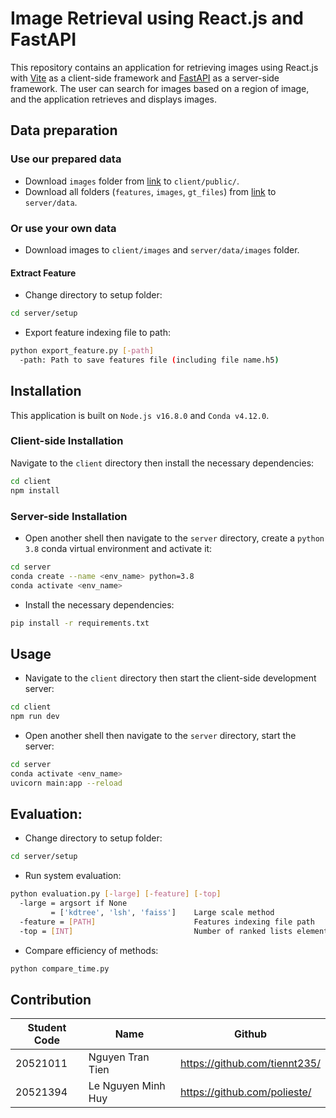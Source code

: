 # Image Retrieval using React.js and FastAPI

This repository contains an application for retrieving images using React.js with [Vite](https://vitejs.dev/) as a client-side framework and [FastAPI](https://fastapi.tiangolo.com/) as a server-side framework. The user can search for images based on a region of image, and the application retrieves and displays images.

## Data preparation
### Use our prepared data
* Download `images` folder from [link](https://drive.google.com/drive/folders/1sHnC666LpfVcSdUyOw9Cu7wBN0kgUGgo?usp=share_link) to `client/public/`.
* Download all folders (`features`, `images`, `gt_files`) from [link](https://drive.google.com/drive/folders/1sHnC666LpfVcSdUyOw9Cu7wBN0kgUGgo?usp=share_link) to `server/data`.
### Or use your own data
* Download images to `client/images` and `server/data/images` folder.
#### Extract Feature
* Change directory to setup folder:
```bash
cd server/setup
```
* Export feature indexing file to path:
```bash
python export_feature.py [-path]
  -path: Path to save features file (including file name.h5)
```

## Installation
This application is built on `Node.js v16.8.0` and `Conda v4.12.0`.

### Client-side Installation
Navigate to the `client` directory then install the necessary dependencies:
```bash
cd client
npm install
```
### Server-side Installation
* Open another shell then navigate to the `server` directory, create a `python 3.8` conda virtual environment and activate it:
```bash
cd server
conda create --name <env_name> python=3.8
conda activate <env_name>
```
* Install the necessary dependencies:
```bash
pip install -r requirements.txt
```
## Usage
* Navigate to the `client` directory then start the client-side development server:
```bash
cd client
npm run dev
```
* Open another shell then navigate to the `server` directory, start the server:
```bash
cd server
conda activate <env_name>
uvicorn main:app --reload
```

## Evaluation:

* Change directory to setup folder:
```bash
cd server/setup
```

* Run system evaluation:
```bash
python evaluation.py [-large] [-feature] [-top]
  -large = argsort if None
         = ['kdtree', 'lsh', 'faiss']    Large scale method
  -feature = [PATH]                      Features indexing file path
  -top = [INT]                           Number of ranked lists element (compulsory)
 ```

* Compare efficiency of methods:
```bash
python compare_time.py
```

## Contribution
| Student Code | Name  | Github  |
| -------- | ------------------ | ----- |
| 20521011 | Nguyen Tran Tien | https://github.com/tiennt235/ |
| 20521394 | Le Nguyen Minh Huy | https://github.com/polieste/ |
